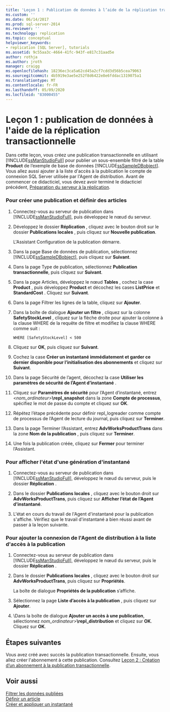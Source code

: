 ```yaml
---
title: 'Leçon 1 : Publication de données à l’aide de la réplication transactionnelle | Microsoft Docs'
ms.custom: ''
ms.date: 06/14/2017
ms.prod: sql-server-2014
ms.reviewer: ''
ms.technology: replication
ms.topic: conceptual
helpviewer_keywords:
- replication [SQL Server], tutorials
ms.assetid: 9c55aa3c-4664-41fc-943f-e817c31aad5e
author: rothja
ms.author: jroth
manager: craigg
ms.openlocfilehash: 18236ec3ca5a62cd45a2cf7cdd3d56b5cea79063
ms.sourcegitcommit: 4b5919e3ae5e252f8d6422e8e6fddac1319075a1
ms.translationtype: MT
ms.contentlocale: fr-FR
ms.lasthandoff: 05/09/2020
ms.locfileid: "83000455"
---
```

# <a name="lesson-1-publishing-data-using-transactional-replication"></a>Leçon 1 : publication de données à l'aide de la réplication transactionnelle
   Dans cette leçon, vous créez une publication transactionnelle en utilisant [!INCLUDE[ssManStudioFull](../../includes/ssmanstudiofull-md.md)] pour publier un sous-ensemble filtré de la table **Product** de l’exemple de base de données [!INCLUDE[ssSampleDBobject](../../includes/sssampledbobject-md.md)]. Vous allez aussi ajouter à la liste d'accès à la publication le compte de connexion SQL Server utilisée par l'Agent de distribution. Avant de commencer ce didacticiel, vous devez avoir terminé le didacticiel précédent, [Préparation du serveur à la réplication](tutorial-preparing-the-server-for-replication.md).  
  
### <a name="to-create-a-publication-and-define-articles"></a>Pour créer une publication et définir des articles  
  
1.  Connectez-vous au serveur de publication dans [!INCLUDE[ssManStudioFull](../../includes/ssmanstudiofull-md.md)], puis développez le nœud du serveur.  
  
2.  Développez le dossier **Réplication** , cliquez avec le bouton droit sur le dossier **Publications locales** , puis cliquez sur **Nouvelle publication**.  
  
     L'Assistant Configuration de la publication démarre.  
  
3.  Dans la page Base de données de publication, sélectionnez [!INCLUDE[ssSampleDBobject](../../includes/sssampledbobject-md.md)], puis cliquez sur **Suivant**.  
  
4.  Dans la page Type de publication, sélectionnez **Publication transactionnelle**, puis cliquez sur **Suivant**.  
  
5.  Dans la page Articles, développez le nœud **Tables** , cochez la case **Product** , puis développez **Product** et décochez les cases **ListPrice** et **StandardCost** . Cliquez sur **Suivant**.  
  
6.  Dans la page Filtrer les lignes de la table, cliquez sur **Ajouter**.  
  
7.  Dans la boîte de dialogue **Ajouter un filtre** , cliquez sur la colonne **SafetyStockLevel** , cliquez sur la flèche droite pour ajouter la colonne à la clause WHERE de la requête de filtre et modifiez la clause WHERE comme suit :  
  
    ```  
    WHERE [SafetyStockLevel] < 500  
    ```  
  
8.  Cliquez sur **OK**, puis cliquez sur **Suivant**.  
  
9. Cochez la case **Créer un instantané immédiatement et garder ce dernier disponible pour l’initialisation des abonnements** et cliquez sur **Suivant**.  
  
10. Dans la page Sécurité de l’agent, décochez la case **Utiliser les paramètres de sécurité de l’Agent d’instantané** .  
  
11. Cliquez sur **Paramètres de sécurité** pour l’Agent d’instantané, entrez \<_nom_ordinateur>_**\repl_snapshot** dans la zone **Compte de processus**, spécifiez le mot de passe du compte et cliquez sur **OK**.  
  
12. Répétez l’étape précédente pour définir repl_logreader comme compte de processus de l’Agent de lecture du journal, puis cliquez sur **Terminer**.  
  
13. Dans la page Terminer l’Assistant, entrez **AdvWorksProductTrans** dans la zone **Nom de la publication** , puis cliquez sur **Terminer**.  
  
14. Une fois la publication créée, cliquez sur **Fermer** pour terminer l’Assistant.  
  
### <a name="to-view-the-status-of-snapshot-generation"></a>Pour afficher l'état d'une génération d'instantané  
  
1.  Connectez-vous au serveur de publication dans [!INCLUDE[ssManStudioFull](../../includes/ssmanstudiofull-md.md)], développez le nœud du serveur, puis le dossier **Réplication** .  
  
2.  Dans le dossier **Publications locales** , cliquez avec le bouton droit sur **AdvWorksProductTrans**, puis cliquez sur **Afficher l’état de l’Agent d’instantané**.  
  
3.  L'état en cours du travail de l'Agent d'instantané pour la publication s'affiche. Vérifiez que le travail d'instantané a bien réussi avant de passer à la leçon suivante.  
  
### <a name="to-add-the-distribution-agent-login-to-the-pal"></a>Pour ajouter la connexion de l'Agent de distribution à la liste d'accès à la publication  
  
1.  Connectez-vous au serveur de publication dans [!INCLUDE[ssManStudioFull](../../includes/ssmanstudiofull-md.md)], développez le nœud du serveur, puis le dossier **Réplication** .  
  
2.  Dans le dossier **Publications locales** , cliquez avec le bouton droit sur **AdvWorksProductTrans**, puis cliquez sur **Propriétés**.  
  
     La boîte de dialogue **Propriétés de la publication** s’affiche.  
  
3.  Sélectionnez la page **Liste d’accès à la publication** , puis cliquez sur **Ajouter**.  
  
4.  \Dans la boîte de dialogue **Ajouter un accès à une publication**, sélectionnez _nom_ordinateur>_**\repl_distribution** et cliquez sur **OK**. Cliquez sur **OK**.  
  
## <a name="next-steps"></a>Étapes suivantes  
 Vous avez créé avec succès la publication transactionnelle. Ensuite, vous allez créer l'abonnement à cette publication. Consultez [Leçon 2 : Création d’un abonnement à la publication transactionnelle](lesson-2-creating-a-subscription-to-the-transactional-publication.md).  
  
## <a name="see-also"></a>Voir aussi  
 [Filtrer les données publiées](publish/filter-published-data.md)   
 [Définir un article](publish/define-an-article.md)   
 [Créer et appliquer un instantané](create-and-apply-the-snapshot.md)  
  
  
